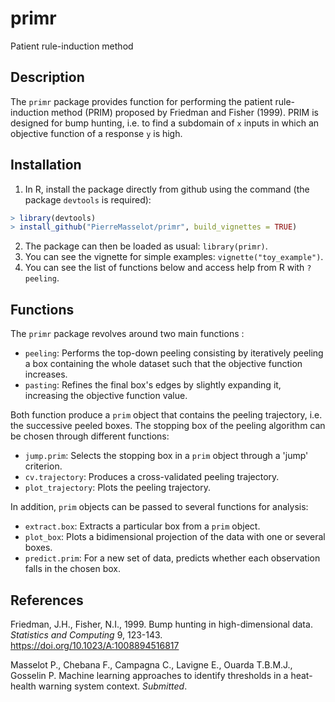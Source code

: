 # primr
 Patient rule-induction method
 
## Description

The `primr` package provides function for performing the patient rule-induction method (PRIM) proposed by Friedman and Fisher (1999). PRIM is designed for bump hunting, i.e. to find a subdomain of `x` inputs in which an objective function of a response `y` is high.

## Installation

1. In R, install the package directly from github using the command (the package `devtools` is required):
```r
> library(devtools)
> install_github("PierreMasselot/primr", build_vignettes = TRUE)
```
2. The package can then be loaded as usual: `library(primr)`.
3. You can see the vignette for simple examples: `vignette("toy_example")`.
4. You can see the list of functions below and access help from R with `?peeling`.

## Functions

The `primr` package revolves around two main functions :
* `peeling`: Performs the top-down peeling consisting by iteratively peeling a box containing the whole dataset such that the objective function increases.
* `pasting`: Refines the final box's edges by slightly expanding it, increasing the objective function value.

Both function produce a `prim` object that contains the peeling trajectory, i.e. the successive peeled boxes. The stopping box of the peeling algorithm can be chosen through different functions:
* `jump.prim`: Selects the stopping box in a `prim` object through a 'jump' criterion.
* `cv.trajectory`: Produces a cross-validated peeling trajectory.
* `plot_trajectory`: Plots the peeling trajectory.

In addition, `prim` objects can be passed to several functions for analysis:
* `extract.box`: Extracts a particular box from a `prim` object.
* `plot_box`: Plots a bidimensional projection of the data with one or several boxes.
* `predict.prim`: For a new set of data, predicts whether each observation falls in the chosen box.

## References

Friedman, J.H., Fisher, N.I., 1999. Bump hunting in high-dimensional data. *Statistics and Computing* 9, 123-143. https://doi.org/10.1023/A:1008894516817

Masselot P., Chebana F., Campagna C., Lavigne E., Ouarda T.B.M.J., Gosselin P. Machine learning approaches to identify thresholds in a heat-health warning system context. *Submitted*.